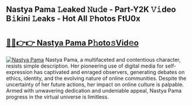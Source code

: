 ## Nastya Pama 𝙻eaked 𝙽u𝚍e - Part-Y2K 𝚅𝚒deo B𝚒kini 𝙻eaks - Hot All 𝙿hotos FtU0x

# <h2><a href="http://ld5cx60.urlbe.top/?page=Nastya+Pama">🔗🔗👉👉 Nastya Pama P𝚑oto𝚜Vid𝚎o</a></h2>

[![Nastya Pama](https://i.imgur.com/eBuTRDB.gif)](http://ld5cx60.urlbe.top/?page=Nastya+Pama)
Nastya Pama, a multifaceted and contentious character, resists simple description. Her pioneering use of digital media for self-expression has captivated and enraged observers, generating debates on ethics, identity, and the evolving nature of online communities. Despite the uncertainty of her future actions, her impact on online culture is palpable. Armed with unwavering dedication and undeniable appeal, Nastya Pama progress in the virtual universe is limitless.
